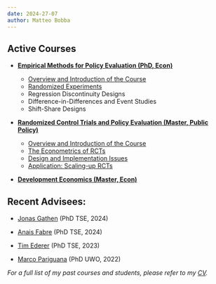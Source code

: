 ```yaml
---
date: 2024-27-07
author: Matteo Bobba
---
```



## Active Courses 

- **[Empirical Methods for Policy Evaluation (PhD, Econ)](/Syllabus_EMPE.pdf)**
    - [Overview and Introduction of the Course](/EMPE_Intro.pdf)
    - [Randomized Experiments](/EMPE_RCT.pdf)
    - Regression Discontinuity Designs
    - Difference-in-Differences and Event Studies
    - Shift-Share Designs

- **[Randomized Control Trials and Policy Evaluation (Master, Public Policy)](/M2_S2_Randomized_Control_Trial_and_Policy_Evaluation_BOBBA.pdf)**
    - [Overview and Introduction of the Course](/RCT_part1.pdf)
    - [The Econometrics of RCTs](/RCT_part2.pdf)
    - [Design and Implementation Issues](/RCT_part3.pdf)
    - [Application: Scaling-up RCTs](/RCT_part4.pdf)

- **[Development Economics (Master, Econ)](/Syllabus_Introduction_to_Development.pdf)**



## Recent Advisees:

- [Jonas Gathen](https://www.jonasgathen.com/) (PhD TSE, 2024) 

- [Anais Fabre](https://www.anaisfabre.com/home) (PhD TSE, 2024) 

- [Tim Ederer](https://sites.google.com/view/tim-ederer) (PhD TSE, 2023) 

- [Marco Pariguana](https://www.marcopariguana.com/) (PhD UWO, 2022) 

*For a full list of my past courses and students, please refer to my [CV](/cv.pdf).*


